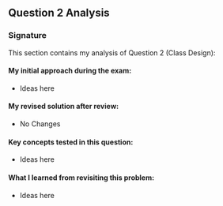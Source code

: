 ## Question 2 Analysis
### Signature

This section contains my analysis of Question 2 (Class Design):

#### My initial approach during the exam:
- Ideas here
  
#### My revised solution after review:
- No Changes
  
#### Key concepts tested in this question:
- Ideas here
  
#### What I learned from revisiting this problem:
- Ideas here
